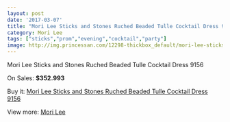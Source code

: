 ```yaml
---
layout: post
date: '2017-03-07'
title: "Mori Lee Sticks and Stones Ruched Beaded Tulle Cocktail Dress 9156"
category: Mori Lee
tags: ["sticks","prom","evening","cocktail","party"]
image: http://img.princessan.com/12298-thickbox_default/mori-lee-sticks-and-stones-ruched-beaded-tulle-cocktail-dress-9156.jpg
---
```

Mori Lee Sticks and Stones Ruched Beaded Tulle Cocktail Dress 9156

On Sales: **$352.993**
<a href="https://www.princessan.com/en/mori-lee/5819-mori-lee-sticks-and-stones-ruched-beaded-tulle-cocktail-dress-9156.html"><amp-img layout="responsive" width="600" height="600" src="//img.princessan.com/12298-thickbox_default/mori-lee-sticks-and-stones-ruched-beaded-tulle-cocktail-dress-9156.jpg" alt="Mori Lee Sticks and Stones Ruched Beaded Tulle Cocktail Dress 9156 0" /></a>

Buy it: [Mori Lee Sticks and Stones Ruched Beaded Tulle Cocktail Dress 9156](https://www.princessan.com/en/mori-lee/5819-mori-lee-sticks-and-stones-ruched-beaded-tulle-cocktail-dress-9156.html "Mori Lee Sticks and Stones Ruched Beaded Tulle Cocktail Dress 9156")

View more: [Mori Lee](https://www.princessan.com/en/46-mori-lee "Mori Lee")
